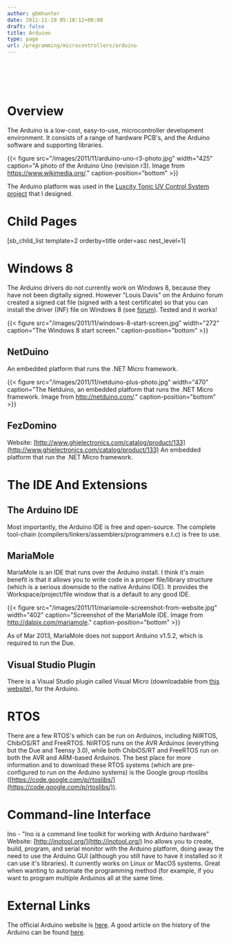 ```yaml
---
author: gbmhunter
date: 2011-11-10 05:10:12+00:00
draft: false
title: Arduino
type: page
url: /programming/microcontrollers/arduino
---
```


#  

# Overview

The Arduino is a low-cost, easy-to-use, microcontroller development environment. It consists of a range of hardware PCB's, and the Arduino software and supporting libraries.

{{< figure src="/images/2011/11/arduino-uno-r3-photo.jpg" width="425" caption="A photo of the Arduino Uno (revision r3). Image from https://www.wikimedia.org/." caption-position="bottom" >}}

The Arduino platform was used in the [Luxcity Tonic UV Control System project](http://blog.mbedded.ninja/electronics/projects/luxcity-uv-tonic-control-system) that I designed.

# Child Pages

[sb_child_list template=2 orderby=title order=asc nest_level=1]

# Windows 8

The Arduino drivers do not currently work on Windows 8, because they have not been digitally signed. However "Louis Davis" on the Arduino forum created a signed cat file (signed with a test certificate) so that you can install the driver (INF) file on Windows 8 (see [forum](http://arduino.cc/forum/index.php/topic,94651.msg711489.html#msg711489)). Tested and it works!

{{< figure src="/images/2011/11/windows-8-start-screen.jpg" width="272" caption="The Windows 8 start screen." caption-position="bottom" >}}

## NetDuino

An embedded platform that runs the .NET Micro framework.

{{< figure src="/images/2011/11/netduino-plus-photo.jpg" width="470" caption="The Netduino, an embedded platform that runs the .NET Micro framework. Image from http://netduino.com/." caption-position="bottom" >}}

## FezDomino

Website: [http://www.ghielectronics.com/catalog/product/133](http://www.ghielectronics.com/catalog/product/133) An embedded platform that run the .NET Micro framework.

# The IDE And Extensions

## The Arduino IDE

Most importantly, the Arduino IDE is free and open-source. The complete tool-chain (compilers/linkers/assemblers/programmers e.t.c) is free to use.

## MariaMole

MariaMole is an IDE that runs over the Arduino install. I think it's main benefit is that it allows you to write code in a proper file/library structure (which is a serious downside to the native Arduino IDE). It provides the Workspace/project/file window that is a default to any good IDE.

{{< figure src="/images/2011/11/mariamole-screenshot-from-website.jpg" width="402" caption="Screenshot of the MariaMole IDE. Image from http://dalpix.com/mariamole." caption-position="bottom" >}}

As of Mar 2013, MariaMole does not support Arduino v1.5.2, which is required to run the Due.

## Visual Studio Plugin

There is a Visual Studio plugin called Visual Micro (downloadable from [this website](http://www.visualmicro.com/)), for the Arduino.

# RTOS

There are a few RTOS's which can be run on Arduinos, including NilRTOS, ChibiOS/RT and FreeRTOS. NilRTOS runs on the AVR Arduinos (everything but the Due and Teensy 3.0), while both ChibiOS/RT and FreeRTOS run on both the AVR and ARM-based Arduinos. The best place for more information and to download these RTOS systems (which are pre-configured to run on the Arduino systems) is the Google group rtoslibs ([https://code.google.com/p/rtoslibs/](https://code.google.com/p/rtoslibs/)).

# Command-line Interface

Ino - "Ino is a command line toolkit for working with Arduino hardware" Website: [http://inotool.org/](http://inotool.org/) Ino allows you to create, build, program, and serial monitor with the Arduino platform, doing away the need to use the Arduino GUI (although you still have to have it installed so it can use it's libraries). It currently works on Linux or MacOS systems. Great when wanting to automate the programming method (for example, if you want to program multiple Arduinos all at the same time.

# External Links

The official Arduino website is [here](http://www.arduino.cc/). A good article on the history of the Arduino can be found [here](http://spectrum.ieee.org/geek-life/hands-on/the-making-of-arduino/).

